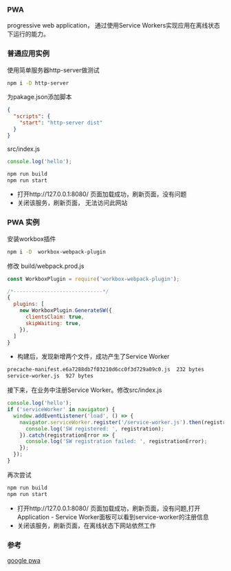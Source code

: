 ### PWA
progressive web application， 通过使用Service Workers实现应用在离线状态下运行的能力。

### 普通应用实例
使用简单服务器http-server做测试
```bash
npm i -D http-server
```
为pakage.json添加脚本
```json
{
  "scripts": {
    "start": "http-server dist"
  }
}
```
src/index.js
```js
console.log('hello');
```
```bash
npm run build
npm run start
```
- 打开http://127.0.0.1:8080/ 页面加载成功，刷新页面，没有问题
- 关闭该服务，刷新页面， 无法访问此网站

### PWA 实例
安装workbox插件
```bash
npm i -D  workbox-webpack-plugin
```
修改 build/webpack.prod.js
```js
const WorkboxPlugin = require('workbox-webpack-plugin');

/*-----------------------------*/
{
  plugins: [
    new WorkboxPlugin.GenerateSW({
      clientsClaim: true,
      skipWaiting: true,
    }),
  ]
}
```
- 构建后，发现新增两个文件，成功产生了Service Worker
```bash
precache-manifest.e6a7288db7f03210d6cc0f3d729a09c0.js  232 bytes 
service-worker.js  927 bytes  
```
接下来，在业务中注册Service Worker。修改src/index.js
```js
console.log('hello');
if ('serviceWorker' in navigator) {
  window.addEventListener('load', () => {
    navigator.serviceWorker.register('/service-worker.js').then(registration => {
      console.log('SW registered: ', registration);
    }).catch(registrationError => {
      console.log('SW registration failed: ', registrationError);
    });
  });
}
```
再次尝试
```bash
npm run build
npm run start
```
- 打开http://127.0.0.1:8080/ 页面加载成功，刷新页面，没有问题,打开Application - Service Worker面板可以看到service-worker的注册信息
- 关闭该服务，刷新页面，在离线状态下网站依然工作

### 参考
[google pwa](https://developers.google.com/web/progressive-web-apps/)



